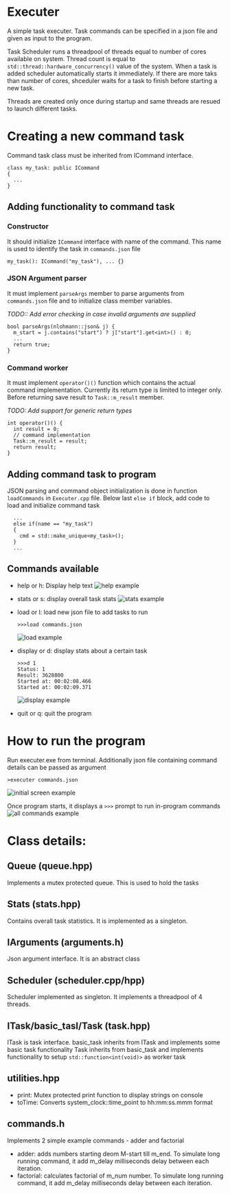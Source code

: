# Executer
A simple task executer. Task commands can be specified in a json file and given as input to the program.

Task Scheduler runs a threadpool of threads equal to number of cores available on system. Thread count is equal to `std::thread::hardware_concurrency()` value of the system. When a task is added scheduler automatically starts it immediately. If there are more taks than number of cores, shceduler waits for a task to finish before starting a new task. 

Threads are created only once during startup and same threads are resued to launch different tasks.

# Creating a new command task
Command task class must be inherited from ICommand interface.
```
class my_task: public ICommand
{
  ...
}
```

## Adding functionality to command task

### Constructor
It should initialize `ICommand` interface with name of the command. This name is used to identify the task in `commands.json` file
```
my_task(): ICommand("my_task"), ... {}
```

### JSON Argument parser
It must implement `parseArgs` member to parse arguments from `commands.json` file and to initialize class member variables.

*TODO:: Add error checking in case invalid arguments are supplied*
```
bool parseArgs(nlohmann::json& j) {
  m_start = j.contains("start") ? j["start"].get<int>() : 0;
  ...
  return true;
}
```
### Command worker
It must implement `operator()()` function which contains the actual command implementation. Currently its return type is limited to integer only.
Before returning save result to `Task::m_result` member.

*TODO: Add support for generic return types*
```
int operator()() {
  int result = 0;
  // command implementation
  Task::m_result = result;
  return result;
}
```
## Adding command task to program
JSON parsing and command object initialization is done in function `loadCommands` in `Executer.cpp` file.
Below last `else if` block, add code to load and initialize command task
```
  ...
  else if(name == "my_task")
  {
    cmd = std::make_unique<my_task>();
  }
  ...
```

## Commands available
- help or h: Display help text
![help example](/images/help.png)

- stats or s: display overall task stats
![stats example](/images/stats.png)

- load or l: load new json file to add tasks to run
  ```
  >>>load commands.json
  ```
   ![load example](/images/load.png)
- display or d: display stats about a certain task
  ```
  >>>d 1
  Status: 1
  Result: 3628800
  Started at: 00:02:08.466
  Started at: 00:02:09.371
  ```
  ![display example](/images/display.png)
- quit or q: quit the program

# How to run the program
Run executer.exe from terminal. Additionally json file containing command details can be passed as argument
```
>executer commands.json
```
![initial screen example](/images/initial_screen.png)

Once program starts, it displays a `>>>` prompt to run in-program commands
![all commands example](/images/all.png)

# Class details:
## Queue (queue.hpp)
Implements a mutex protected queue. This is used to hold the tasks

## Stats (stats.hpp)
Contains overall task statistics. It is implemented as a singleton.

## IArguments (arguments.h)
Json argument interface. It is an abstract class

## Scheduler (scheduler.cpp/hpp)
Scheduler implemented as singleton. It implements a threadpool of 4 threads. 

## ITask/basic_tasl/Task (task.hpp)
ITask is task interface.
basic_task inherits from ITask and implements some basic task functionality
Task inherits from basic_task and implements functionality to setup `std::function<int(void)>` as worker task

## utilities.hpp
- print: Mutex protected print function to display strings on console
- toTime: Converts system_clock::time_point to hh:mm:ss.mmm format

## commands.h
Implements 2 simple example commands - adder and factorial
- adder: adds numbers starting deom M-start till m_end. To simulate long running command, it add m_delay milliseconds delay between each iteration.
- factorial: calculates factorial of m_num number. To simulate long running command, it add m_delay milliseconds delay between each iteration.
